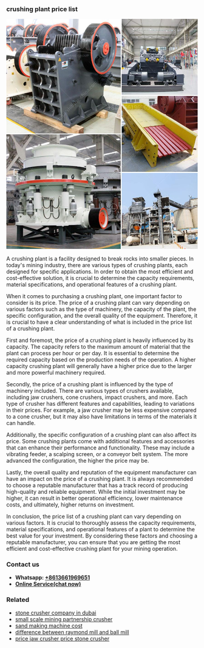 <h3>crushing plant price list</h3><img src='1706768100.jpg' alt=''><p>A crushing plant is a facility designed to break rocks into smaller pieces. In today's mining industry, there are various types of crushing plants, each designed for specific applications. In order to obtain the most efficient and cost-effective solution, it is crucial to determine the capacity requirements, material specifications, and operational features of a crushing plant.</p><p>When it comes to purchasing a crushing plant, one important factor to consider is its price. The price of a crushing plant can vary depending on various factors such as the type of machinery, the capacity of the plant, the specific configuration, and the overall quality of the equipment. Therefore, it is crucial to have a clear understanding of what is included in the price list of a crushing plant.</p><p>First and foremost, the price of a crushing plant is heavily influenced by its capacity. The capacity refers to the maximum amount of material that the plant can process per hour or per day. It is essential to determine the required capacity based on the production needs of the operation. A higher capacity crushing plant will generally have a higher price due to the larger and more powerful machinery required.</p><p>Secondly, the price of a crushing plant is influenced by the type of machinery included. There are various types of crushers available, including jaw crushers, cone crushers, impact crushers, and more. Each type of crusher has different features and capabilities, leading to variations in their prices. For example, a jaw crusher may be less expensive compared to a cone crusher, but it may also have limitations in terms of the materials it can handle.</p><p>Additionally, the specific configuration of a crushing plant can also affect its price. Some crushing plants come with additional features and accessories that can enhance their performance and functionality. These may include a vibrating feeder, a scalping screen, or a conveyor belt system. The more advanced the configuration, the higher the price may be.</p><p>Lastly, the overall quality and reputation of the equipment manufacturer can have an impact on the price of a crushing plant. It is always recommended to choose a reputable manufacturer that has a track record of producing high-quality and reliable equipment. While the initial investment may be higher, it can result in better operational efficiency, lower maintenance costs, and ultimately, higher returns on investment.</p><p>In conclusion, the price list of a crushing plant can vary depending on various factors. It is crucial to thoroughly assess the capacity requirements, material specifications, and operational features of a plant to determine the best value for your investment. By considering these factors and choosing a reputable manufacturer, you can ensure that you are getting the most efficient and cost-effective crushing plant for your mining operation.</p><h3>Contact us</h3><ul><li><strong>Whatsapp:&nbsp;<a href="https://wa.me/8613661969651">+8613661969651</a></strong></li><li><a href="https://swt.shibang-china.com/?git&amp;zhl&amp;crushing plant price list"><strong>Online Service(chat now)</strong></a></li></ul><h3>Related</h3><ul><li><a href='stone crusher company in dubai.md'>stone crusher company in dubai</a></li><li><a href='small scale mining partnership crusher.md'>small scale mining partnership crusher</a></li><li><a href='sand making machine cost.md'>sand making machine cost</a></li><li><a href='difference between raymond mill and ball mill.md'>difference between raymond mill and ball mill</a></li><li><a href='price jaw crusher price stone crusher.md'>price jaw crusher price stone crusher</a></li></ul>